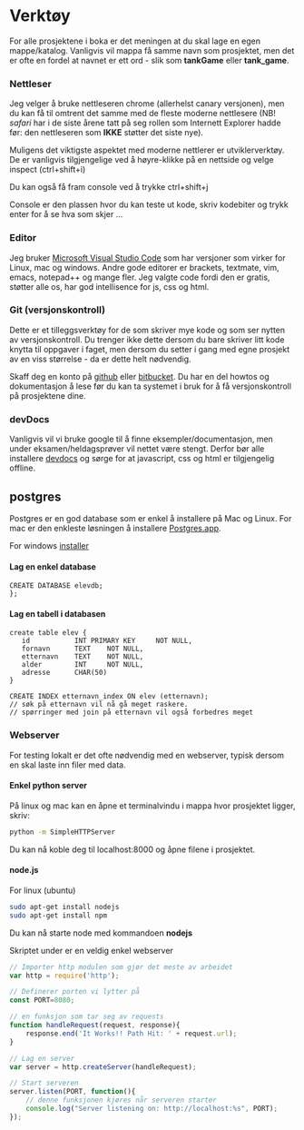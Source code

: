 # Verktøy

For alle prosjektene i boka er det meningen at du skal lage en egen mappe/katalog.
Vanligvis vil mappa få samme navn som prosjektet, men det er ofte en fordel at navnet er ett ord - slik som **tankGame** eller **tank_game**.

### Nettleser
Jeg velger å bruke nettleseren chrome (allerhelst canary versjonen), men du kan få til omtrent det samme med de fleste moderne nettlesere (NB! *safari* har i de siste årene tatt på seg rollen som Internett Explorer hadde før: den nettleseren som **IKKE** støtter det siste nye).

Muligens det viktigste aspektet med moderne nettlerer er utviklerverktøy.
De er vanligvis tilgjengelige ved å høyre-klikke på en nettside og velge inspect (ctrl+shift+i)

Du kan også få fram console ved å trykke ctrl+shift+j

Console er den plassen hvor du kan teste ut kode, skriv kodebiter og trykk enter for å
se hva som skjer ...

### Editor
Jeg bruker [Microsoft Visual Studio Code](https://code.visualstudio.com/) som har versjoner som virker for Linux, mac og windows.
Andre gode editorer er brackets, textmate, vim, emacs, notepad++ og mange fler.
Jeg valgte code fordi den er gratis, støtter alle os, har god intellisence for js, css og html.

### Git (versjonskontroll)
Dette er et tilleggsverktøy for de som skriver mye kode og som ser nytten av versjonskontroll.
Du trenger ikke dette dersom du bare skriver litt kode knytta til oppgaver i faget, men dersom du setter i gang med egne prosjekt av en viss størrelse - da er dette helt nødvendig.

Skaff deg en konto på [github](https://github.com/) eller [bitbucket](https://bitbucket.org/). Du har en del howtos og dokumentasjon å lese før du kan ta systemet i bruk for å få versjonskontroll på prosjektene dine.

### devDocs
Vanligvis vil vi bruke google til å finne eksempler/documentasjon, men under eksamen/heldagsprøver vil nettet være stengt.
Derfor bør alle installere [devdocs](http://devdocs.io/) og sørge for at javascript, css og html er tilgjengelig offline.

## postgres
Postgres er en god database som er enkel å installere på Mac og Linux.
For mac er den enkleste løsningen å installere [Postgres.app](http://postgresapp.com).

For windows [installer](http://www.postgresql.org/download/windows/)

#### Lag en enkel database
```psql
CREATE DATABASE elevdb;
};
```

#### Lag en tabell i databasen
```psql
create table elev {
   id           INT PRIMARY KEY     NOT NULL,
   fornavn      TEXT    NOT NULL,
   etternavn    TEXT    NOT NULL,
   alder        INT     NOT NULL,
   adresse      CHAR(50)
}

CREATE INDEX etternavn_index ON elev (etternavn);
// søk på etternavn vil nå gå meget raskere.
// spørringer med join på etternavn vil også forbedres meget
```

### Webserver

For testing lokalt er det ofte nødvendig med en webserver, typisk dersom en skal
laste inn filer med data.

#### Enkel python server

På linux og mac kan en åpne et terminalvindu i mappa hvor prosjektet ligger, skriv:
```bash
python -m SimpleHTTPServer
```

Du kan nå koble deg til localhost:8000 og åpne filene i prosjektet.

#### node.js

For linux (ubuntu)
```bash
sudo apt-get install nodejs
sudo apt-get install npm
```

Du kan nå starte node med kommandoen **nodejs**

Skriptet under er en veldig enkel webserver
```js
// Importer http modulen som gjør det meste av arbeidet
var http = require('http');

// Definerer porten vi lytter på
const PORT=8080; 

// en funksjon som tar seg av requests
function handleRequest(request, response){
    response.end('It Works!! Path Hit: ' + request.url);
}

// Lag en server
var server = http.createServer(handleRequest);

// Start serveren
server.listen(PORT, function(){
    // denne funksjonen kjøres når serveren starter
    console.log("Server listening on: http://localhost:%s", PORT);
});
```


